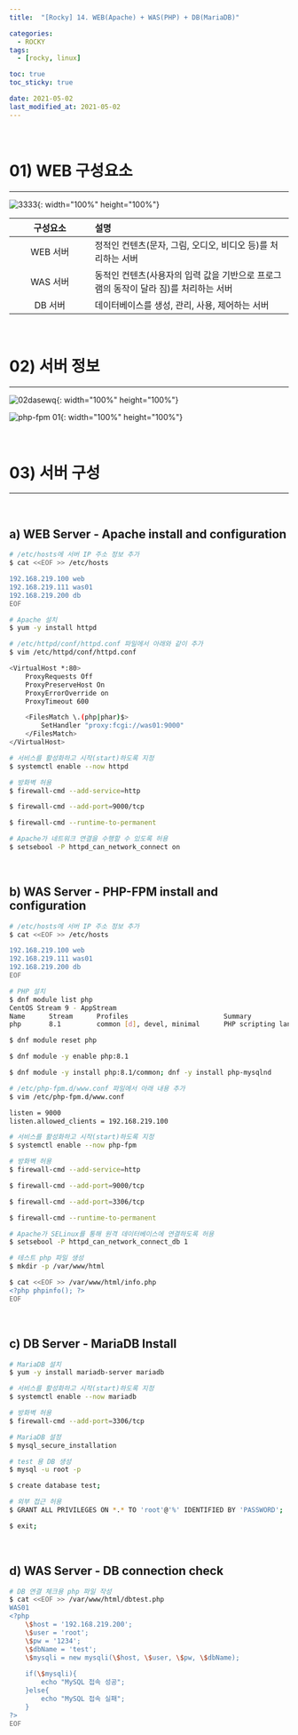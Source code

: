 ```yaml
---
title:  "[Rocky] 14. WEB(Apache) + WAS(PHP) + DB(MariaDB)" 

categories:
  - ROCKY
tags:
  - [rocky, linux]

toc: true
toc_sticky: true

date: 2021-05-02
last_modified_at: 2021-05-02
---
```

<br>

# 01) WEB 구성요소
---

<style>
table {
    font-size: 12pt;
}
table th:first-of-type {
    width: 5%;
}
table th:nth-of-type(2) {
    width: 15%;
}
table th:nth-of-type(3) {
    width: 50%;
}
table th:nth-of-type(4) {
    width: 30%;
}
big {
    font-size: 15pt;
}
</style>

![3333](https://user-images.githubusercontent.com/42735894/236680735-c341b29a-4fac-4a36-9c16-be8e08b58fd0.png){: width="100%" height="100%"}

|구성요소|설명|
|:---:|:---|
|WEB 서버|정적인 컨텐츠(문자, 그림, 오디오, 비디오 등)를 처리하는 서버|
|WAS 서버|동적인 컨텐츠(사용자의 입력 값을 기반으로 프로그램의 동작이 달라 짐)를 처리하는 서버|
|DB 서버|데이터베이스를 생성, 관리, 사용, 제어하는 서버|

<br>

# 02) 서버 정보
---

![02dasewq](https://user-images.githubusercontent.com/42735894/236681067-c4d9a874-0021-4362-a63d-9034ef8274cb.PNG){: width="100%" height="100%"}

![php-fpm 01](https://user-images.githubusercontent.com/42735894/148756011-f712330c-0f48-44b0-97fa-deea412219b1.PNG){: width="100%" height="100%"}

<br>

# 03) 서버 구성
---

<br>

## a) WEB Server - Apache install and configuration

```bash
# /etc/hosts에 서버 IP 주소 정보 추가
$ cat <<EOF >> /etc/hosts

192.168.219.100 web
192.168.219.111 was01
192.168.219.200 db
EOF
```

```bash
# Apache 설치
$ yum -y install httpd
```

```bash
# /etc/httpd/conf/httpd.conf 파일에서 아래와 같이 추가
$ vim /etc/httpd/conf/httpd.conf

<VirtualHost *:80>
	ProxyRequests Off
	ProxyPreserveHost On
	ProxyErrorOverride on
	ProxyTimeout 600

	<FilesMatch \.(php|phar)$>
		SetHandler "proxy:fcgi://was01:9000"
	</FilesMatch>
</VirtualHost>
```

```bash
# 서비스를 활성화하고 시작(start)하도록 지정
$ systemctl enable --now httpd

# 방화벽 허용
$ firewall-cmd --add-service=http

$ firewall-cmd --add-port=9000/tcp

$ firewall-cmd --runtime-to-permanent

# Apache가 네트워크 연결을 수행할 수 있도록 허용
$ setsebool -P httpd_can_network_connect on
```

<br>

## b) WAS Server - PHP-FPM install and configuration

```bash
# /etc/hosts에 서버 IP 주소 정보 추가
$ cat <<EOF >> /etc/hosts

192.168.219.100 web
192.168.219.111 was01
192.168.219.200 db
EOF
```

```bash
# PHP 설치
$ dnf module list php
CentOS Stream 9 - AppStream
Name      Stream      Profiles                        Summary
php       8.1         common [d], devel, minimal      PHP scripting language

$ dnf module reset php

$ dnf module -y enable php:8.1

$ dnf module -y install php:8.1/common; dnf -y install php-mysqlnd
```

```bash
# /etc/php-fpm.d/www.conf 파일에서 아래 내용 추가
$ vim /etc/php-fpm.d/www.conf

listen = 9000
listen.allowed_clients = 192.168.219.100
```

```bash
# 서비스를 활성화하고 시작(start)하도록 지정
$ systemctl enable --now php-fpm

# 방화벽 허용
$ firewall-cmd --add-service=http

$ firewall-cmd --add-port=9000/tcp

$ firewall-cmd --add-port=3306/tcp

$ firewall-cmd --runtime-to-permanent

# Apache가 SELinux를 통해 원격 데이터베이스에 연결하도록 허용
$ setsebool -P httpd_can_network_connect_db 1
```

```bash
# 테스트 php 파일 생성
$ mkdir -p /var/www/html

$ cat <<EOF >> /var/www/html/info.php
<?php phpinfo(); ?>
EOF
```

<br>

## c) DB Server - MariaDB Install

```bash
# MariaDB 설치
$ yum -y install mariadb-server mariadb
```

```bash
# 서비스를 활성화하고 시작(start)하도록 지정
$ systemctl enable --now mariadb

# 방화벽 허용
$ firewall-cmd --add-port=3306/tcp
```

```bash
# MariaDB 설정
$ mysql_secure_installation
```

```bash
# test 용 DB 생성
$ mysql -u root -p

$ create database test;

# 외부 접근 허용
$ GRANT ALL PRIVILEGES ON *.* TO 'root'@'%' IDENTIFIED BY 'PASSWORD';

$ exit;
```

<br>

## d) WAS Server - DB connection check

```bash
# DB 연결 체크용 php 파일 작성
$ cat <<EOF >> /var/www/html/dbtest.php
WAS01
<?php
    \$host = '192.168.219.200';
    \$user = 'root';
    \$pw = '1234';
    \$dbName = 'test';
    \$mysqli = new mysqli(\$host, \$user, \$pw, \$dbName);
 
    if(\$mysqli){
        echo "MySQL 접속 성공";
    }else{
        echo "MySQL 접속 실패";
    }
?>
EOF
```